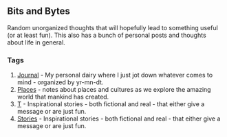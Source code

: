 ## Bits and Bytes

Random unorganized thoughts that will hopefully lead to something useful (or at least fun). This also has a bunch of personal posts and thoughts about life in general.

### Tags
 1. [Journal](SP01/P000.Cover) - My personal dairy where I just jot down whatever comes to mind - organized by yr-mn-dt.
 2. [Places](F02/P000.Cover) - notes about places and cultures as we explore the amazing world that mankind has created.
 3. [T](F03/P000.Cover) - Inspirational stories - both fictional and real - that either give a message or are just fun.
 4. [Stories](F03/P000.Cover) - Inspirational stories - both fictional and real - that either give a message or are just fun.
<!--stackedit_data:
eyJoaXN0b3J5IjpbMTEyMTc1NjU5NiwtMTgxOTA4MzE1OV19
-->